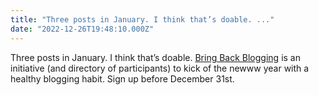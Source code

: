 ```yaml
---
title: "Three posts in January. I think that’s doable. ..."
date: "2022-12-26T19:48:10.000Z"
---
```


Three posts in January. I think that’s doable. [Bring Back Blogging](https://bringback.blog/) is an initiative (and directory of participants) to kick of the newww year with a healthy blogging habit. Sign up before December 31st.
